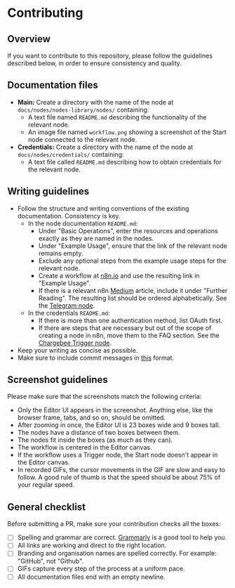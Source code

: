 # Contributing

## Overview

If you want to contribute to this repository, please follow the guidelines described below, in order to ensure consistency and quality.

## Documentation files

* **Main:** Create a directory with the name of the node at `docs/nodes/nodes-library/nodes/` containing:
  - A text file named `README.md` describing the functionality of the relevant node.
  - An image file named `workflow.png` showing a screenshot of the Start node connected to the relevant node.
* **Credentials:** Create a directory with the name of the node at `docs/nodes/credentials/` containing:
  - A text file called `README.md` describing how to obtain credentials for the relevant node.

## Writing guidelines

* Follow the structure and writing conventions of the existing documentation. Consistency is key.
  - In the node documentation `README.md`:
    - Under "Basic Operations", enter the resources and operations exactly as they are named in the nodes.
    - Under "Example Usage", ensure that the link of the relevant node remains empty.
    - Exclude any optional steps from the example usage steps for the relevant node.
    - Create a workflow at [n8n.io](https://n8n.io/workflows) and use the resulting link in "Example Usage".
    - If there is a relevant n8n [Medium](https://medium.com/n8n-io) article, include it under "Further Reading". The resulting list should be ordered alphabetically. See the [Telegram node](https://docs.n8n.io/nodes/n8n-nodes-base.telegram/).
  - In the credentials `README.md`:
    - If there is more than one authentication method, list OAuth first.
    - If there are steps that are necessary but out of the scope of creating a node in n8n, move them to the FAQ section. See the [Chargebee Trigger node](https://docs.n8n.io/nodes/n8n-nodes-base.chargebeeTrigger/).
* Keep your writing as concise as possible.
* Make sure to include commit messages in [this](https://gist.github.com/parmentf/035de27d6ed1dce0b36a) format.


## Screenshot guidelines

Please make sure that the screenshots match the following criteria: 

- Only the Editor UI appears in the screenshot. Anything else, like the browser frame, tabs, and so on, should be omitted.
- After zooming in once, the Editor UI is 23 boxes wide and 9 boxes tall.
- The nodes have a distance of two boxes between them.
- The nodes fit inside the boxes (as much as they can).
- The workflow is centered in the Editor canvas.
- If the workflow uses a Trigger node, the Start node doesn't appear in the Editor canvas.
- In recorded GIFs, the cursor movements in the GIF are slow and easy to follow. A good rule of thumb is that the speed should be about 75% of your regular speed.


## General checklist

Before submitting a PR, make sure your contribution checks all the boxes:

- [ ] Spelling and grammar are correct. [Grammarly](https://www.grammarly.com/) is a good tool to help you.
- [ ] All links are working and direct to the right location.
- [ ] Branding and organisation names are spelled correctly. For example: "GitHub", not "Github".
- [ ] GIFs capture every step of the process at a uniform pace.
- [ ] All documentation files end with an empty newline.
